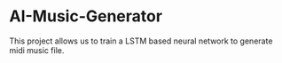 # AI-Music-Generator
This project allows us to train a LSTM based neural network to generate midi music file.
